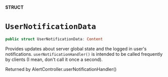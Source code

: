 **STRUCT**

# `UserNotificationData`

```swift
public struct UserNotificationData: Content
```

Provides updates about server global state and the logged in user's notifications. 
`userNotificationHandler()` is intended to be called frequently by clients (I mean, don't call it once a second).

Returned by AlertController.userNotificationHandler()
